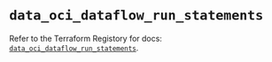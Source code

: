 # `data_oci_dataflow_run_statements`

Refer to the Terraform Registory for docs: [`data_oci_dataflow_run_statements`](https://registry.terraform.io/providers/oracle/oci/6.18.0/docs/data-sources/dataflow_run_statements).
